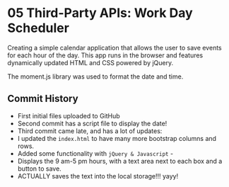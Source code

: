 # 05 Third-Party APIs: Work Day Scheduler

Creating a simple calendar application that allows the user to save events for each hour of the day. This app runs in the browser and features dynamically updated HTML and CSS powered by jQuery.

The moment.js library was used to format the date and time.

## Commit History
* First initial files uploaded to GitHub
* Second commit has a script file to display the date!
* Third commit came late, and has a lot of updates:
* I updated the `index.html` to have many more bootstrap columns and rows.
* Added some functionality with `jQuery & Javascript` - 
* Displays the 9 am-5 pm hours, with a text area next to each box and a button to save.
* ACTUALLY saves the text into the local storage!!! yayy!
